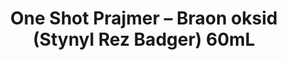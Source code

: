 ---
layout: product
title: "One Shot Prajmer – Braon oksid (Stynyl Rez Badger) 60mL"
price: "800" 
desc: "Prajmer"
img_path: "/assets/img/A.MIG-2026.webp"
brand: "AMMO"
available: false
special_offer: false
new: false
soon: false
cat: "020000"
subcat: "020100"
subsubcat: "020103"
sifra: "A.MIG-2026"
popular: false
---
